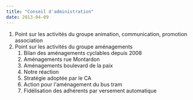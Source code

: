 ```yaml
---
title: "Conseil d'administration"
date: 2013-04-09
---
```


1. Point sur les activités du groupe animation, communication, promotion association
2. Point sur les activités du groupe aménagements
   1. Bilan des aménagements cyclables depuis 2008
   2. Aménagements rue Montardon
   3. Aménagements boulevard de la paix
   4. Notre réaction
   5. Stratégie adoptée par le CA
   6. Action pour l'aménagement du bus tram
   7. Fidélisation des adhérents par versement automatique

